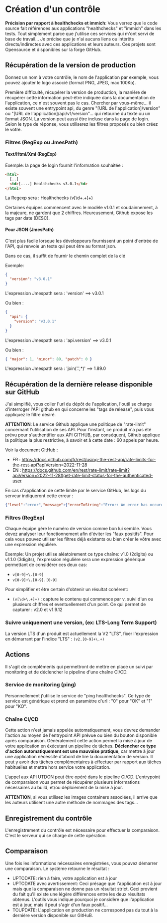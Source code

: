 # Création d'un contrôle

**Précision par rapport à healthchecks et immich**:
Vous verrez que le code source fait références aux applications "healthchecks" et "immich" dans les tests. Tout simplement parce que j'utilise ces services qui m'ont servi de base de travail...
Je précise que je n'ai aucuns liens ou intérêts directs/indirectes avec ces applications et leurs auteurs. Ces projets sont Opensource et disponibles sur la forge GitHub.

## Récupération de la version de production

Donnez un nom à votre contrôle, le nom de l'application par exemple, vous pouvez ajouter le logo associé (format PNG, JPEG, max 100Ko).

Première difficulté, récupérer la version de production, la manière de récupérer cette information peut-être indiquée dans la documentation de l'application, ce n'est souvent pas le cas. Chercher par vous-même... il existe souvent une entrypoint api, du genre "[URL de l'application]/version" ou "[URL de l'application]/api/v1/version"... qui retourne du texte ou un format JSON. La version peut aussi être incluse dans la page de login. Selon le type de réponse, vous utiliserez les filtres proposés ou bien
créez le votre.

### Filtres (RegExp ou JmesPath)

#### Text/Html/Xml (RegExp)

Exemple: la page de login fournit l'information souhaitée :

```html
<html>
  [..]
  <td>[....] Healthchecks v3.0.1</td>
</html>
```

La Regexp sera : Healthchecks (v[\d+\.+]+)

Certaines équipes commencent avec le modèle v1.0.1 et soudainnement, à la majeure, ne gardent que 2 chiffres. Heureusement, Github expose les tags par date (DESC).

#### Pour JSON (JmesPath)

C'est plus facile lorsque les développeurs fournissent un point d'entrée de l'API, qui renvoie un texte qui peut être au format json.

Dans ce cas, il suffit de fournir le chemin complet de la clé

Exemple:

```json
{
  "version": "v3.0.1"
}
```

L'expression Jmespath sera : 'version' ==> v3.0.1

Ou bien :

```json
{
  "api": {
    "version": "v3.0.1"
  }
}
```

L'expression Jmespath sera : 'api.version' ==> v3.0.1

Ou bien :

```json
{ "major": 1, "minor": 89, "patch": 0 }
```

L'expression Jmespath sera : 'join('.',\*)' ==> 1.89.0

## Récupération de la dernière release disponible sur GitHub

J'ai simplifié, vous coller l'url du dépôt de l'application, l'outil se charge d'interroger l'API github en qui concerne les "tags de release", puis vous appliquez le filtre désiré.

**ATTENTION**: Le service Github applique une politique de "rate-limit" concernant l'utilisation de ses API. Pour l'instant, ce produit n'a pas été prévu pour s'authentifier aux API GITHUB, par conséquent, Github applique la politique la plus restrictive, à savoir et à cette date : 60 appels par heure.

Voir la document GitHub :

- FR : https://docs.github.com/fr/rest/using-the-rest-api/rate-limits-for-the-rest-api?apiVersion=2022-11-28
- EN : https://docs.github.com/en/rest/rate-limit/rate-limit?apiVersion=2022-11-28#get-rate-limit-status-for-the-authenticated-user

En cas d'application de cette limite par le service GitHub, les logs du serveur indiqueront cette erreur :

```json
{"level":"error","message":{"errorToString":"Error: An error has occured: 403"
```

### Filtres (RegExp)

Chaque équipe gére le numéro de version comme bon lui semble. Vous devez analyser leur fonctionnement afin d'éviter les "faux positifs". Pour cela vous pouvez utiliser les filtres déjà existants ou bien créer le vôtre avec une expression régulière.

Exemple: Un projet utilise aléatoirement ce type chaîne: v1.0 (2digits) ou v1.1.0 (3digits), l'expression régulière sera une expression générique permettant de considérer ces deux cas:

- `v[0-9]+\.[0-9]`
- `v[0-9]+\.[0-9].[0-9]`

Pour simplifier et être certain d'obtenir un résultat cohérent:

- `(v[\d+\.+]+)` : capture le contenu qui commence par v, suivi d'un ou plusieurs chiffres et eventuellement d'un point. Ce qui permet de capturer : v2.0 et v1.9.12

### Suivre uniquement une version, (ex: LTS-Long Term Support)

La version LTS d'un produit est actuellement la V2 "LTS", fixer l'expression en démarrant par l'indice "LTS" : `(v2.[0-9]+\.+)`

## Actions

Il s'agit de compléments qui permettront de mettre en place un suivi par monitoring et de déclencher le pipeline d'une chaîne CI/CD.

### Service de monitoring (ping)

Personnellement j'utilise le service de "ping healthchecks". Ce type de service est générique et prend en paramètre d'url : "0" pour "OK" et "1" pour "KO".

### Chaîne CI/CD

Cette action n'est jamais appelée automatiquement, vous devrez demander l'action au moyen de l'entrypoint API prévue ou bien du bouton disponible après comparaison. Généralement cette action permet la mise à jour de votre application en éxécutant un pipeline de tâches. **Déclencher ce type d'action automatiquement est une mauvaise pratique**, car mettre à jour une application nécessite d'abord de lire la documentation de version. Il peut y avoir des tâches complémentaires à effectuer par rapport aux tâches habituelles et mettre hors service votre application.

L'appel aux API UTDON peut être opéré dans le pipeline CI/CD. L'entrypoint de comparaison vous permet de récupérer plusieurs informations nécessaires au build, et/ou déploiement de la mise à jour.

**ATTENTION**, si vous utilisez les images containers associées, il arrive que les auteurs utilisent une autre méthode de nommages des tags...

## Enregistrement du contrôle

L'enregistrement du contrôle est nécessaire pour effectuer la comparaison. C'est le serveur qui se charge de cette opération.

## Comparaison

Une fois les informations nécessaires enregistrées, vous pouvez démarrer une comparaison. Le système retourne le résultat :

- UPTODATE: rien à faire, votre application est à jour
- UPTODATE avec avertissement: Ceci présage que l'application est à jour mais que la comparaison ne donne pas un résultat strict. Ceci provient du fait qu'il existe une légère différences entre les deux résultats obtenus. L'outils vous indique pourquoi je considère que l'application est à jour, mais il peut s'agir d'un faux positif...
- TOUPDATE: L'application en production ne correspond pas du tout à la dernière version disponible sur GitHuB.
